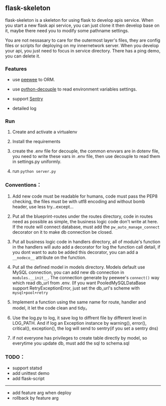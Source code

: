 ﻿flask-skeleton
--------------

flask-skeleton is a skeleton for using flask to develop apis service.
When you start a new flask api service, you can just clone it then develop base on it,
maybe there need you to modify some pathname settings.

You are not nessasary to care for the outermost layer's files, they are config files or scripts for deploying on my innernetwork server.
When you develop your api, you just need to focus in service directory. There has a ping demo, you can delete it.



### Features

- use [peewee](http://docs.peewee-orm.com/en/latest/) to ORM.

- use [python-decouple](https://github.com/henriquebastos/python-decouple/) to read environment variables settings.

- support [Sentry](https://docs.sentry.io/)

- detailed log



### Run

1. Create and activate a virtualenv

2. Install the requirements

3. create the .env file for decouple, the common envvars are in dotenv file, you need to write these vars in .env file, then use decouple to read them in settings.py uniformly.

4. run `python server.py`



### Conventions：

1. Add new code must be readable for humans, code must pass the PEP8 checking, the files must be with utf8 encoding and without bomb header, use less try...except...

2. Put all the blueprint-routes under the routes directory, code in routes need as possible as simple, the business logic code don't write at here. If the route will connect database, must add the `pw_auto_manage_connect` decorator on it to make db connection be closed.

3. Put all business logic code in handlers directory, all of module's function in the handlers will auto add a decorator for log the function call detail, if you dont want to auto be added this decorator, you can add a `__nodeco__` attribute on the function.

4. Put all the defined model in models directory. Models default use MySQL connection, you can add new db connection in `modules.__init__`. The connection generate by peewee's `connect()` way which read db_url from .env. (If you want PooledMySQLDataBase support RetryExceptionError, just set the db_url's scheme with `mysql+pool+retry`

5. Implement a function using the same name for route, handler and model, it let the code clean and tidy。

6. Use the log.py to log, it save log to diffrent file by different level in LOG_PATH. And if log an Exception instance by warning(), error(), critical(), exception(), the log will send to sentry(if you set a sentry dns)

7. if not everyone has privileges to create table directly by model, so everytime you update db, must add the sql to schema.sql


### TODO：

- support statsd
- add unittest demo
- add flask-script

-----

- add feature arg when deploy
- rollback by feature arg
